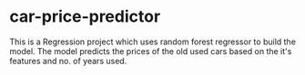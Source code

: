 # car-price-predictor
This is a Regression project which uses random forest regressor to build the model.
The model predicts the prices of the old used cars based on the it's features and no. of years used.
